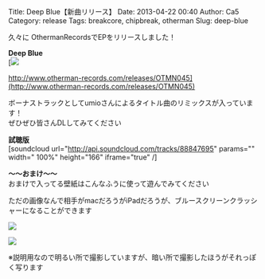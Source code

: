 Title: Deep Blue【新曲リリース】
Date: 2013-04-22 00:40
Author: Ca5
Category: release
Tags: breakcore, chipbreak, otherman
Slug: deep-blue

久々に OthermanRecordsでEPをリリースしました！

**Deep Blue**  
[![](http://www.archive.org/download/OTMN045/deepblue-jacket.jpg)  

http://www.otherman-records.com/releases/OTMN045](http://www.otherman-records.com/releases/OTMN045)

ボーナストラックとしてumioさんによるタイトル曲のリミックスが入っています！  
ぜひぜひ皆さんDLしてみてください

**試聴版**  
[soundcloud url="http://api.soundcloud.com/tracks/88847695" params=""
width=" 100%" height="166" iframe="true" /]

**～～おまけ～～**  
おまけで入ってる壁紙はこんなふうに使って遊んでみてください  

ただの画像なんで相手がmacだろうがiPadだろうが、ブルースクリーンクラッシャーになることができます

[![](http://farm9.staticflickr.com/8383/8668953718_d7bd1a3e62_b.jpg)](http://www.flickr.com/photos/46200029@N06/8668953718/)

[![](http://farm9.staticflickr.com/8386/8668954092_24ed589fbe_b.jpg)](http://www.flickr.com/photos/46200029@N06/8668954092/)

※説明用なので明るい所で撮影していますが、暗い所で撮影したほうがそれっぽく写ります
